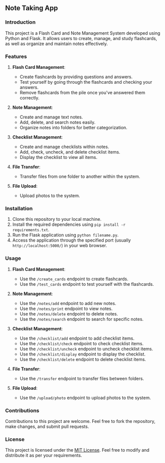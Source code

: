 ## Note Taking App

### Introduction
This project is a Flash Card and Note Management System developed using Python and Flask. It allows users to create, manage, and study flashcards, as well as organize and maintain notes effectively.

### Features
1. **Flash Card Management**:
    - Create flashcards by providing questions and answers.
    - Test yourself by going through the flashcards and checking your answers.
    - Remove flashcards from the pile once you've answered them correctly.

2. **Note Management**:
    - Create and manage text notes.
    - Add, delete, and search notes easily.
    - Organize notes into folders for better categorization.

3. **Checklist Management**:
    - Create and manage checklists within notes.
    - Add, check, uncheck, and delete checklist items.
    - Display the checklist to view all items.

4. **File Transfer**:
    - Transfer files from one folder to another within the system.

5. **File Upload**:
    - Upload photos to the system.

### Installation
1. Clone this repository to your local machine.
2. Install the required dependencies using `pip install -r requirements.txt`.
3. Run the Flask application using `python filename.py`.
4. Access the application through the specified port (usually `http://localhost:5000/`) in your web browser.

### Usage
1. **Flash Card Management**:
    - Use the `/create_cards` endpoint to create flashcards.
    - Use the `/test_cards` endpoint to test yourself with the flashcards.

2. **Note Management**:
    - Use the `/notes/add` endpoint to add new notes.
    - Use the `/notes/print` endpoint to view notes.
    - Use the `/notes/delete` endpoint to delete notes.
    - Use the `/notes/search` endpoint to search for specific notes.

3. **Checklist Management**:
    - Use the `/checklist/add` endpoint to add checklist items.
    - Use the `/checklist/check` endpoint to check checklist items.
    - Use the `/checklist/uncheck` endpoint to uncheck checklist items.
    - Use the `/checklist/display` endpoint to display the checklist.
    - Use the `/checklist/delete` endpoint to delete checklist items.

4. **File Transfer**:
    - Use the `/transfer` endpoint to transfer files between folders.

5. **File Upload**:
    - Use the `/upload/photo` endpoint to upload photos to the system.

### Contributions
Contributions to this project are welcome. Feel free to fork the repository, make changes, and submit pull requests.

### License
This project is licensed under the [MIT License](LICENSE). Feel free to modify and distribute it as per your requirements.
